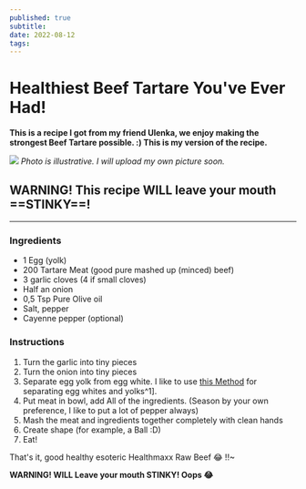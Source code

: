 ```yaml
---
published: true
subtitle:
date: 2022-08-12
tags:
---
```


# Healthiest Beef Tartare You've Ever Had!

**This is a recipe I got from my friend Ulenka, we enjoy making the strongest Beef Tartare possible. :) This is my version of the recipe.**

![](/images/beeftartare.png)
*Photo is illustrative. I will upload my own picture soon.*

## WARNING! This recipe WILL leave your mouth ==STINKY==!

---

### Ingredients

* 1 Egg (yolk)
* 200 Tartare Meat (good pure mashed up (minced) beef)
* 3 garlic cloves (4 if small cloves)
* Half an onion
* 0,5 Tsp Pure Olive oil
* Salt, pepper
* Cayenne pepper (optional)

### Instructions

1. Turn the garlic into tiny pieces
2. Turn the onion into tiny pieces
3. Separate egg yolk from egg white. 
I like to use [this Method](https://www.youtube.com/watch?v=yAGX-54iR30) for separating egg whites and yolks^1].
4. Put meat in bowl, add All of the ingredients. (Season by your own preference, I like to put a lot of pepper always)
5. Mash the meat and ingredients together completely with clean hands
6. Create shape (for example, a Ball :D)
7. Eat!

That's it, good healthy esoteric Healthmaxx Raw Beef :joy: !!~

**__WARNING! WILL Leave your mouth STINKY! Oops :joy:__**
